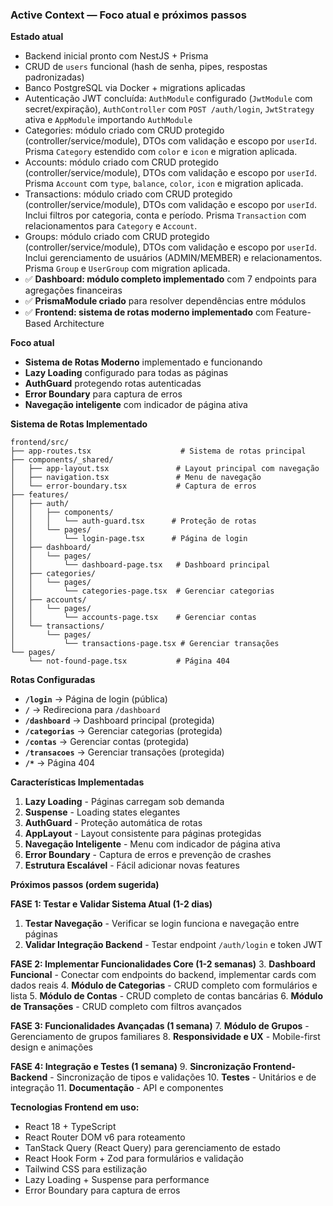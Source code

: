 ### Active Context — Foco atual e próximos passos

**Estado atual**

- Backend inicial pronto com NestJS + Prisma
- CRUD de `users` funcional (hash de senha, pipes, respostas padronizadas)
- Banco PostgreSQL via Docker + migrations aplicadas
- Autenticação JWT concluída: `AuthModule` configurado (`JwtModule` com secret/expiração), `AuthController` com `POST /auth/login`, `JwtStrategy` ativa e `AppModule` importando `AuthModule`
- Categories: módulo criado com CRUD protegido (controller/service/module), DTOs com validação e escopo por `userId`. Prisma `Category` estendido com `color` e `icon` e migration aplicada.
- Accounts: módulo criado com CRUD protegido (controller/service/module), DTOs com validação e escopo por `userId`. Prisma `Account` com `type`, `balance`, `color`, `icon` e migration aplicada.
- Transactions: módulo criado com CRUD protegido (controller/service/module), DTOs com validação e escopo por `userId`. Inclui filtros por categoria, conta e período. Prisma `Transaction` com relacionamentos para `Category` e `Account`.
- Groups: módulo criado com CRUD protegido (controller/service/module), DTOs com validação e escopo por `userId`. Inclui gerenciamento de usuários (ADMIN/MEMBER) e relacionamentos. Prisma `Group` e `UserGroup` com migration aplicada.
- ✅ **Dashboard: módulo completo implementado** com 7 endpoints para agregações financeiras
- ✅ **PrismaModule criado** para resolver dependências entre módulos
- ✅ **Frontend: sistema de rotas moderno implementado** com Feature-Based Architecture

**Foco atual**

- **Sistema de Rotas Moderno** implementado e funcionando
- **Lazy Loading** configurado para todas as páginas
- **AuthGuard** protegendo rotas autenticadas
- **Error Boundary** para captura de erros
- **Navegação inteligente** com indicador de página ativa

**Sistema de Rotas Implementado**

```
frontend/src/
├── app-routes.tsx                    # Sistema de rotas principal
├── components/_shared/
│   ├── app-layout.tsx               # Layout principal com navegação
│   ├── navigation.tsx               # Menu de navegação
│   └── error-boundary.tsx           # Captura de erros
├── features/
│   ├── auth/
│   │   ├── components/
│   │   │   └── auth-guard.tsx      # Proteção de rotas
│   │   └── pages/
│   │       └── login-page.tsx      # Página de login
│   ├── dashboard/
│   │   └── pages/
│   │       └── dashboard-page.tsx   # Dashboard principal
│   ├── categories/
│   │   └── pages/
│   │       └── categories-page.tsx  # Gerenciar categorias
│   ├── accounts/
│   │   └── pages/
│   │       └── accounts-page.tsx    # Gerenciar contas
│   └── transactions/
│       └── pages/
│           └── transactions-page.tsx # Gerenciar transações
└── pages/
    └── not-found-page.tsx           # Página 404
```

**Rotas Configuradas**

- **`/login`** → Página de login (pública)
- **`/`** → Redireciona para `/dashboard`
- **`/dashboard`** → Dashboard principal (protegida)
- **`/categorias`** → Gerenciar categorias (protegida)
- **`/contas`** → Gerenciar contas (protegida)
- **`/transacoes`** → Gerenciar transações (protegida)
- **`/*`** → Página 404

**Características Implementadas**

1. **Lazy Loading** - Páginas carregam sob demanda
2. **Suspense** - Loading states elegantes
3. **AuthGuard** - Proteção automática de rotas
4. **AppLayout** - Layout consistente para páginas protegidas
5. **Navegação Inteligente** - Menu com indicador de página ativa
6. **Error Boundary** - Captura de erros e prevenção de crashes
7. **Estrutura Escalável** - Fácil adicionar novas features

**Próximos passos (ordem sugerida)**

**FASE 1: Testar e Validar Sistema Atual (1-2 dias)**
1. **Testar Navegação** - Verificar se login funciona e navegação entre páginas
2. **Validar Integração Backend** - Testar endpoint `/auth/login` e token JWT

**FASE 2: Implementar Funcionalidades Core (1-2 semanas)**
3. **Dashboard Funcional** - Conectar com endpoints do backend, implementar cards com dados reais
4. **Módulo de Categorias** - CRUD completo com formulários e lista
5. **Módulo de Contas** - CRUD completo de contas bancárias
6. **Módulo de Transações** - CRUD completo com filtros avançados

**FASE 3: Funcionalidades Avançadas (1 semana)**
7. **Módulo de Grupos** - Gerenciamento de grupos familiares
8. **Responsividade e UX** - Mobile-first design e animações

**FASE 4: Integração e Testes (1 semana)**
9. **Sincronização Frontend-Backend** - Sincronização de tipos e validações
10. **Testes** - Unitários e de integração
11. **Documentação** - API e componentes

**Tecnologias Frontend em uso:**
- React 18 + TypeScript
- React Router DOM v6 para roteamento
- TanStack Query (React Query) para gerenciamento de estado
- React Hook Form + Zod para formulários e validação
- Tailwind CSS para estilização
- Lazy Loading + Suspense para performance
- Error Boundary para captura de erros


